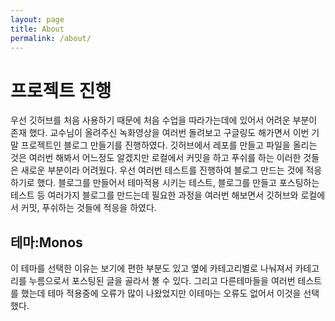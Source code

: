 ```yaml
---
layout: page
title: About
permalink: /about/
---
```


# 프로젝트 진행

우선 깃허브를 처음 사용하기 때문에 처음 수업을 따라가는데에 있어서 어려운 부분이 존재 했다. 교수님이 올려주신 녹화영상을 여러번 돌려보고 구글링도 해가면서 이번 기말 프로젝트인 블로그 만들기를 진행하였다. 깃허브에서 레포를 만들고 파일을 올리는 것은 여러번 해봐서 어느정도 알겠지만 로컬에서 커밋을 하고 푸쉬를 하는 이러한 것들은 새로운 부분이라 어려웠다. 우선 여러번 테스트를 진행하여 블로그 만드는 것에 적응하기로 했다. 블로그를 만들어서 테마적용 시키는 테스트, 블로그를 만들고 포스팅하는 테스트 등 여러가지 블로그를 만드는데 필요한 과정을 여러번 해보면서 깃허브와 로컬에서 커밋, 푸쉬하는 것들에 적응을 하였다.

## 테마:Monos
이 테마를 선택한 이유는 보기에 편한 부분도 있고 옆에 카테고리별로 나눠져서 카테고리를 누름으로서 포스팅된 글을 골라서 볼 수 있다. 그리고 다른테마들을 여러번 테스트를 했는데 테마 적용중에 오류가 많이 나왔었지만 이테마는 오류도 없어서 이것을 선택했다.



